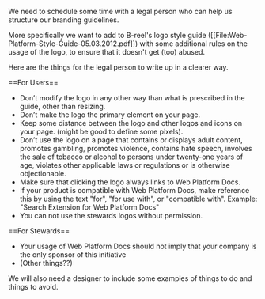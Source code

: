 We need to schedule some time with a legal person who can help us structure our branding guidelines.

More specifically we want to add to B-reel's logo style guide ([[File:Web-Platform-Style-Guide-05.03.2012.pdf]]) with some additional rules on the usage of the logo, to ensure that it doesn't get (too) abused.

Here are the things for the legal person to write up in a clearer way.

==For Users==
* Don’t modify the logo in any other way than what is prescribed in the guide, other than resizing.
* Don’t make the logo the primary element on your page.
* Keep some distance between the logo and other logos and icons on your page. (might be good to define some pixels).
* Don’t use the logo on a page that contains or displays adult content, promotes gambling, promotes violence, contains hate speech, involves the sale of tobacco or alcohol to persons under twenty-one years of age, violates other applicable laws or regulations or is otherwise objectionable.
* Make sure that clicking the logo always links to Web Platform Docs.
* If your product is compatible with Web Platform Docs, make reference this by using the text "for", "for use with", or "compatible with". Example: "Search Extension for Web Platform Docs"
* You can not use the stewards logos without permission.

==For Stewards==
* Your usage of Web Platform Docs should not imply that your company is the only sponsor of this initiative
* (Other things??)

We will also need a designer to include some examples of things to do and things to avoid.